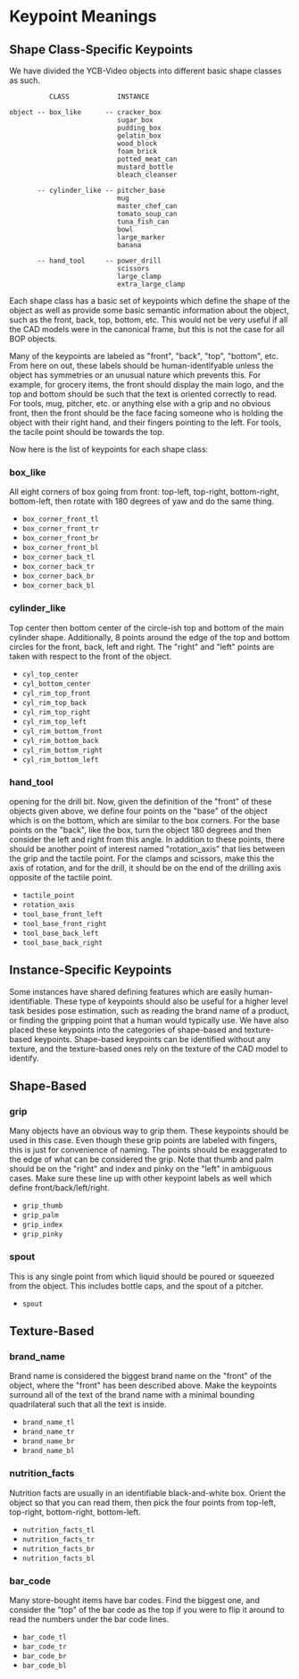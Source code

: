 # Keypoint Meanings

## Shape Class-Specific Keypoints
We have divided the YCB-Video objects into different basic shape classes as such.

```
          CLASS            INSTANCE
          
object -- box_like      -- cracker_box          
                           sugar_box
                           pudding_box
                           gelatin_box
                           wood_block
                           foam_brick
                           potted_meat_can
                           mustard_bottle
                           bleach_cleanser

       -- cylinder_like -- pitcher_base
                           mug
                           master_chef_can
                           tomato_soup_can
                           tuna_fish_can
                           bowl
                           large_marker
                           banana 

       -- hand_tool     -- power_drill
                           scissors
                           large_clamp
                           extra_large_clamp

```

Each shape class has a basic set of keypoints which define the shape of the object
as well as provide some basic semantic information about the object, such as the 
front, back, top, bottom, etc. This would not be very useful if all the CAD models
were in the canonical frame, but this is not the case for all BOP objects.

Many of the keypoints are labeled as "front", "back", "top", "bottom", etc.
From here on out, these labels should be human-identifyable unless the object 
has symmetries or an unusual nature which prevents this. For example, for grocery
items, the front should display the main logo, and the top and bottom should be such
that the text is oriented correctly to read. For tools, mug, pitcher, etc. or anything
else with a grip and no obvious front, then the front should be the face facing
someone who is holding the object with their right hand, and their fingers pointing
to the left. For tools, the tacile point should be towards the top.

Now here is the list of keypoints for each shape class:

### box_like
All eight corners of box going from front: top-left, top-right, bottom-right,
bottom-left, then rotate with 180 degrees of yaw and do the same thing.
- `box_corner_front_tl`
- `box_corner_front_tr`
- `box_corner_front_br`
- `box_corner_front_bl`
- `box_corner_back_tl`
- `box_corner_back_tr`
- `box_corner_back_br`
- `box_corner_back_bl`

### cylinder_like
Top center then bottom center of the circle-ish top and bottom of the main cylinder shape.
Additionally, 8 points around the edge of the top and bottom circles for the front, back, 
left and right. The "right" and "left" points are taken with respect to the front of the object.
- `cyl_top_center`
- `cyl_bottom_center`
- `cyl_rim_top_front`
- `cyl_rim_top_back`
- `cyl_rim_top_right`
- `cyl_rim_top_left`
- `cyl_rim_bottom_front`
- `cyl_rim_bottom_back`
- `cyl_rim_bottom_right`
- `cyl_rim_bottom_left`

### hand_tool
opening for the drill bit. Now, given the definition of the "front" of these objects
given above, we define four points on the "base" of the object which is on the bottom,
which are similar to the box corners. For the base points on the "back", like the box,
turn the object 180 degrees and then consider the left and right from this angle.
In addition to these points, there should be another point of interest named "rotation_axis"
that lies between the grip and the tactile point. For the clamps and scissors, make this the
axis of rotation, and for the drill, it should be on the end of the drilling axis opposite
of the tactile point.
- `tactile_point`
- `rotation_axis`
- `tool_base_front_left`
- `tool_base_front_right`
- `tool_base_back_left`
- `tool_base_back_right`

## Instance-Specific Keypoints

Some instances have shared defining features which are easily human-identifiable.
These type of keypoints should also be useful for a higher level task besides pose
estimation, such as reading the brand name of a product, or finding the
gripping point that a human would typically use. We have also placed these keypoints
into the categories of shape-based and texture-based keypoints. Shape-based keypoints
can be identified without any texture, and the texture-based ones rely on the texture
of the CAD model to identify.

## Shape-Based

### grip
Many objects have an obvious way to grip them. These keypoints should be used in this case.
Even though these grip points are labeled with fingers, this is just for convenience
of naming. The points should be exaggerated to the edge of what can be considered the grip.
Note that thumb and palm should be on the "right" and index and pinky on the "left" in ambiguous
cases. Make sure these line up with other keypoint labels as well which define 
front/back/left/right.
- `grip_thumb`
- `grip_palm`
- `grip_index`
- `grip_pinky`

### spout
This is any single point from which liquid should be poured or squeezed from the object.
This includes bottle caps, and the spout of a pitcher.
- `spout`

## Texture-Based

### brand_name
Brand name is considered the biggest brand name on the "front" of the object, where the 
"front" has been described above. Make the keypoints surround all of the text of the 
brand name with a minimal bounding quadrilateral such that all the text is inside.
- `brand_name_tl`
- `brand_name_tr`
- `brand_name_br`
- `brand_name_bl`

### nutrition_facts
Nutrition facts are usually in an identifiable black-and-white box. Orient the object
so that you can read them, then pick the four points from top-left, top-right,
bottom-right, bottom-left.
- `nutrition_facts_tl`
- `nutrition_facts_tr`
- `nutrition_facts_br`   
- `nutrition_facts_bl`    

### bar_code
Many store-bought items have bar codes. Find the biggest one, and consider the "top"
of the bar code as the top if you were to flip it around to read the numbers under the
bar code lines.
- `bar_code_tl`
- `bar_code_tr`
- `bar_code_br`
- `bar_code_bl`

